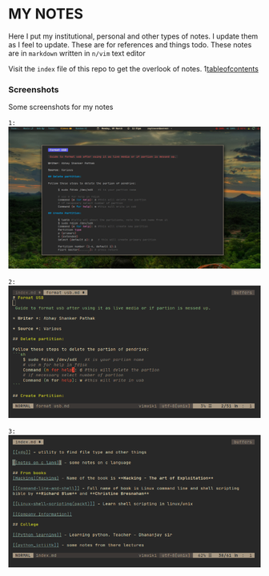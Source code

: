 # MY NOTES

Here I put my institutional, personal and other types of notes. I update them as I feel to update. These are for references and things todo. These notes are in `markdown` written in `n/vim` text editor

Visit the `index` file of this repo to get the overlook of notes.
1[tableofcontents](index.md)

### Screenshots

Some screenshots for my notes

`1:`
![first](sshots/vimwiki3.png)

`2:`
![first](sshots/vimwiki2.png)

`3:`
![first](sshots/vimwiki1.png)
